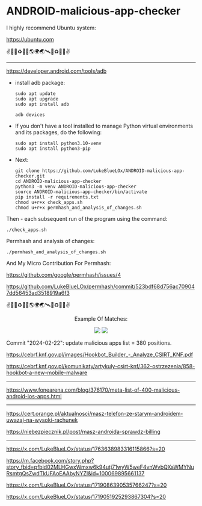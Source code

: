 # ANDROID-malicious-app-checker

I highly recommend Ubuntu system:

https://ubuntu.com

✌💙💚♻️🌌🚀🌎🌍🌏🛰🌌♻️💚💙✌

<hr>

https://developer.android.com/tools/adb

* install adb package:
  
    ```
    sudo apt update
    sudo apt upgrade
    sudo apt install adb
    ```
    ```
    adb devices
    ```
    
* If you don't have a tool installed to manage Python virtual environments and its packages, do the following:

    ```
    sudo apt install python3.10-venv
    sudo apt install python3-pip
    ```    

* Next:

    ```
    git clone https://github.com/LukeBlueLOx/ANDROID-malicious-app-checker.git
    cd ANDROID-malicious-app-checker
    python3 -m venv ANDROID-malicious-app-checker
    source ANDROID-malicious-app-checker/bin/activate
    pip install -r requirements.txt
    chmod u+r+x check_apps.sh
    chmod u+r+x permhash_and_analysis_of_changes.sh
    ```

Then - each subsequent run of the program using the command:
```
./check_apps.sh
```

Permhash and analysis of changes:
```
./permhash_and_analysis_of_changes.sh
```

And My Micro Contribution For Permhash:

https://github.com/google/permhash/issues/4

https://github.com/LukeBlueLOx/permhash/commit/523bdf68d756ac709047dd56453ad3518919a6f3

✌💙💚♻️🌌🚀🌎🌍🌏🛰🌌♻️💚💙✌

<div align="center">


Example Of Matches:

<img src="https://github.com/LukeBlueLOx/ANDROID-malicious-app-checker/blob/6be2ef81f1e4f955553b478509301b2297139c9e/Matches_Example.png" width="" height=""/>

<img src="https://github.com/LukeBlueLOx/ANDROID-malicious-app-checker/blob/6681853612087a0b1678c097e5d90a802d938bc0/Matches_Example_2024-02-22.png" width="" height=""/>
</div>

Commit "2024-02-22": update malicious apps list = 380 positions.

https://cebrf.knf.gov.pl/images/Hookbot_Builder_-_Analyze_CSIRT_KNF.pdf

https://cebrf.knf.gov.pl/komunikaty/artykuly-csirt-knf/362-ostrzezenia/858-hookbot-a-new-mobile-malware

<hr>

https://www.fonearena.com/blog/376170/meta-list-of-400-malicious-android-ios-apps.html

<hr>

https://cert.orange.pl/aktualnosci/masz-telefon-ze-starym-androidem-uwazaj-na-wysoki-rachunek

https://niebezpiecznik.pl/post/masz-androida-sprawdz-billing

<hr>

https://x.com/LukeBlueLOx/status/1763638983316115866?s=20

https://m.facebook.com/story.php?story_fbid=pfbid02MLHGwxWmxw6k94utj71wyW5weF4vnWvbQXaWMYNuRsmtgQsZwdTkUFAoEAAbyNYZl&id=100069895661137

https://x.com/LukeBlueLOx/status/1719086390535766247?s=20

https://x.com/LukeBlueLOx/status/1719051925293867304?s=20
